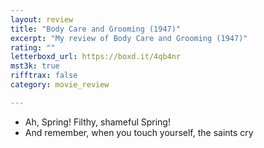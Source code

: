 ```yaml
---
layout: review
title: "Body Care and Grooming (1947)"
excerpt: "My review of Body Care and Grooming (1947)"
rating: ""
letterboxd_url: https://boxd.it/4qb4nr
mst3k: true
rifftrax: false
category: movie_review

---
```


* Ah, Spring! Filthy, shameful Spring!
* And remember, when you touch yourself, the saints cry